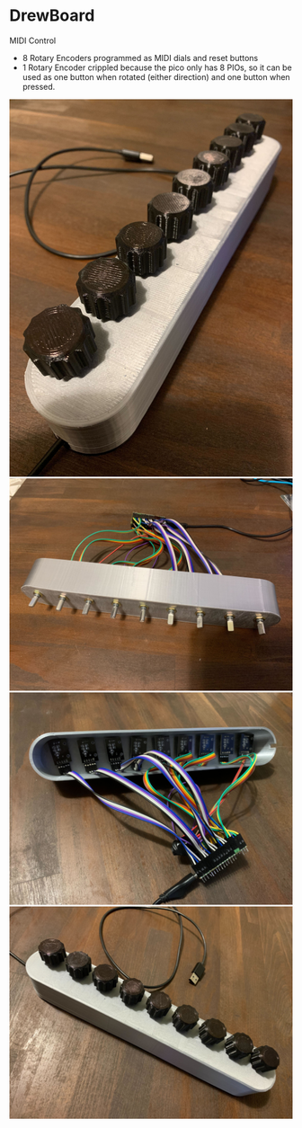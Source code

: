 # DrewBoard
MIDI Control

- 8 Rotary Encoders programmed as MIDI dials and reset buttons
- 1 Rotary Encoder crippled because the pico only has 8 PIOs, so it can be used as one button when rotated (either direction) and one button when pressed.

![DrewBoard.jpg](DrewBoard.jpg)
![encoders.jpg](encoders.jpg)
![inside.jpg](inside.jpg)
![top.jpg](top.jpg)
